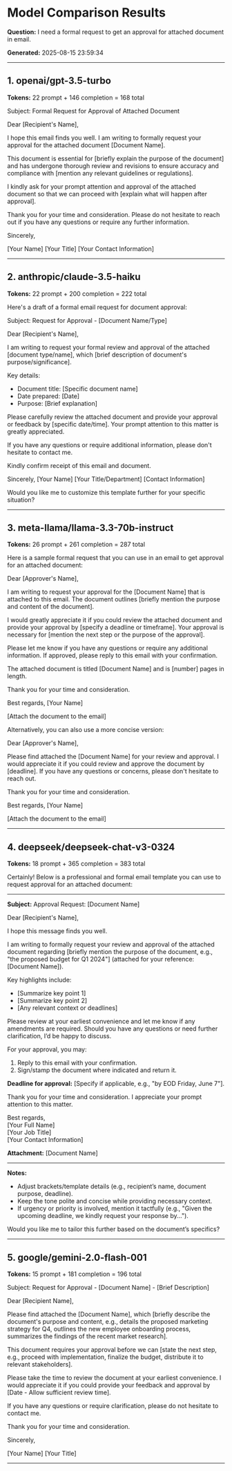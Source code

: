# Model Comparison Results

**Question:** I need a formal request to get an approval for attached document in email.

**Generated:** 2025-08-15 23:59:34

---

## 1. openai/gpt-3.5-turbo

**Tokens:** 22 prompt + 146 completion = 168 total

Subject: Formal Request for Approval of Attached Document

Dear [Recipient's Name],

I hope this email finds you well. I am writing to formally request your approval for the attached document [Document Name]. 

This document is essential for [briefly explain the purpose of the document] and has undergone thorough review and revisions to ensure accuracy and compliance with [mention any relevant guidelines or regulations].

I kindly ask for your prompt attention and approval of the attached document so that we can proceed with [explain what will happen after approval].

Thank you for your time and consideration. Please do not hesitate to reach out if you have any questions or require any further information.

Sincerely,

[Your Name] [Your Title] [Your Contact Information]

---

## 2. anthropic/claude-3.5-haiku

**Tokens:** 22 prompt + 200 completion = 222 total

Here's a draft of a formal email request for document approval:

Subject: Request for Approval - [Document Name/Type]

Dear [Recipient's Name],

I am writing to request your formal review and approval of the attached [document type/name], which [brief description of document's purpose/significance].

Key details:
- Document title: [Specific document name]
- Date prepared: [Date]
- Purpose: [Brief explanation]

Please carefully review the attached document and provide your approval or feedback by [specific date/time]. Your prompt attention to this matter is greatly appreciated.

If you have any questions or require additional information, please don't hesitate to contact me.

Kindly confirm receipt of this email and document.

Sincerely,
[Your Name]
[Your Title/Department]
[Contact Information]

Would you like me to customize this template further for your specific situation?

---

## 3. meta-llama/llama-3.3-70b-instruct

**Tokens:** 26 prompt + 261 completion = 287 total

Here is a sample formal request that you can use in an email to get approval for an attached document:

Dear [Approver's Name],

I am writing to request your approval for the [Document Name] that is attached to this email. The document outlines [briefly mention the purpose and content of the document].

I would greatly appreciate it if you could review the attached document and provide your approval by [specify a deadline or timeframe]. Your approval is necessary for [mention the next step or the purpose of the approval].

Please let me know if you have any questions or require any additional information. If approved, please reply to this email with your confirmation.

The attached document is titled [Document Name] and is [number] pages in length.

Thank you for your time and consideration.

Best regards,
[Your Name]

[Attach the document to the email]

Alternatively, you can also use a more concise version:

Dear [Approver's Name],

Please find attached the [Document Name] for your review and approval. I would appreciate it if you could review and approve the document by [deadline]. If you have any questions or concerns, please don't hesitate to reach out.

Thank you for your time and consideration.

Best regards,
[Your Name]

[Attach the document to the email]

---

## 4. deepseek/deepseek-chat-v3-0324

**Tokens:** 18 prompt + 365 completion = 383 total

Certainly! Below is a professional and formal email template you can use to request approval for an attached document:

---

**Subject:** Approval Request: [Document Name]  

Dear [Recipient's Name],  

I hope this message finds you well.  

I am writing to formally request your review and approval of the attached document regarding [briefly mention the purpose of the document, e.g., "the proposed budget for Q1 2024"] (attached for your reference: [Document Name]).  

Key highlights include:  
- [Summarize key point 1]  
- [Summarize key point 2]  
- [Any relevant context or deadlines]  

Please review at your earliest convenience and let me know if any amendments are required. Should you have any questions or need further clarification, I’d be happy to discuss.  

For your approval, you may:  
1. Reply to this email with your confirmation.  
2. Sign/stamp the document where indicated and return it.  

**Deadline for approval:** [Specify if applicable, e.g., "by EOD Friday, June 7"].  

Thank you for your time and consideration. I appreciate your prompt attention to this matter.  

Best regards,  
[Your Full Name]  
[Your Job Title]  
[Your Contact Information]  

**Attachment:** [Document Name]  

---

**Notes:**  
- Adjust brackets/template details (e.g., recipient’s name, document purpose, deadline).  
- Keep the tone polite and concise while providing necessary context.  
- If urgency or priority is involved, mention it tactfully (e.g., "Given the upcoming deadline, we kindly request your response by...").  

Would you like me to tailor this further based on the document’s specifics?

---

## 5. google/gemini-2.0-flash-001

**Tokens:** 15 prompt + 181 completion = 196 total

Subject: Request for Approval - [Document Name] - [Brief Description]

Dear [Recipient Name],

Please find attached the [Document Name], which [briefly describe the document's purpose and content, e.g., details the proposed marketing strategy for Q4, outlines the new employee onboarding process, summarizes the findings of the recent market research].

This document requires your approval before we can [state the next step, e.g., proceed with implementation, finalize the budget, distribute it to relevant stakeholders].

Please take the time to review the document at your earliest convenience. I would appreciate it if you could provide your feedback and approval by [Date - Allow sufficient review time].

If you have any questions or require clarification, please do not hesitate to contact me.

Thank you for your time and consideration.

Sincerely,

[Your Name]
[Your Title]


---

